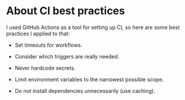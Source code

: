 # About CI best practices

I used GitHub Actions as a tool for setting up CI, so here are some best practices I applied to that:

- Set timeouts for workflows.

- Consider which triggers are really needed.

- Never hardcode secrets.

- Limit environment variables to the narrowest possible scope.

- Do not install dependencies unnecessarily (use caching).
